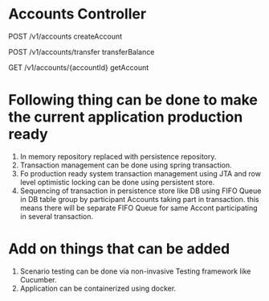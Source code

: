 # Accounts Controller

POST
/v1/accounts
createAccount

POST
/v1/accounts/transfer
transferBalance

GET
/v1/accounts/{accountId}
getAccount

# Following thing can be done to make the current application production ready
1) In memory repository replaced with persistence repository.
2) Transaction management can be done using spring transaction.
3) Fo production ready system transaction management using JTA and row level optimistic locking can be done using persistent store.
4) Sequencing of transaction in persistence store like DB using FIFO Queue in DB table group by participant Accounts taking part in transaction. this means there will be separate FIFO Queue for same Accont participating in several transaction.


# Add on things that can be added
1) Scenario testing can be done via non-invasive Testing framework like Cucumber.
2) Application can be containerized using docker.

